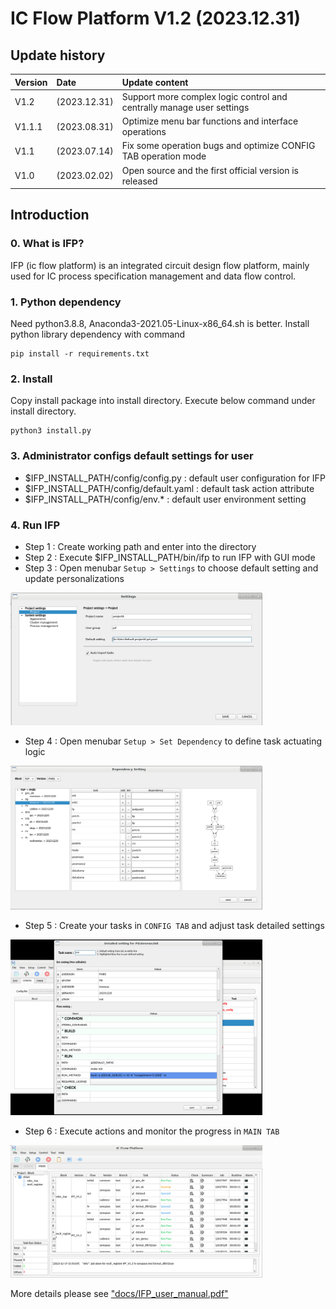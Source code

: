 # IC Flow Platform V1.2 (2023.12.31)

## Update history
  
|Version |Date            | Update content      |
| :-----------| :-----------| :-----------------  |
| V1.2   |(2023.12.31)    | Support more complex logic control and centrally manage user settings |
| V1.1.1 |(2023.08.31)    | Optimize menu bar functions and interface operations|
| V1.1   |(2023.07.14)    | Fix some operation bugs and optimize CONFIG TAB operation mode
| V1.0   |(2023.02.02)    | Open source and the first official version is released


## Introduction

### 0. What is IFP?

IFP (ic flow platform) is an integrated circuit design
flow platform, mainly used for IC process specification
 management and data flow control.


### 1. Python dependency
Need python3.8.8, Anaconda3-2021.05-Linux-x86_64.sh is better.
Install python library dependency with command

    pip install -r requirements.txt


### 2. Install
Copy install package into install directory.
Execute below command under install directory.

    python3 install.py


### 3. Administrator configs default settings for user
  - $IFP_INSTALL_PATH/config/config.py : default user configuration for IFP
  - $IFP_INSTALL_PATH/config/default.yaml : default task action attribute
  - $IFP_INSTALL_PATH/config/env.* : default user environment setting


### 4. Run IFP

  - Step 1 : Create working path and enter into the directory
  - Step 2 : Execute $IFP_INSTALL_PATH/bin/ifp to run IFP with GUI mode
  - Step 3 : Open menubar `Setup > Settings` to choose default setting and update personalizations
  
<img src="./data/pictures/readme/IFP_setting.png" width="80%">
  
  - Step 4 : Open menubar `Setup > Set Dependency` to define task actuating logic
  
<img src="./data/pictures/readme/IFP_set_dependency.png" width="80%">  
  
  - Step 5 : Create your tasks in `CONFIG TAB` and adjust task detailed settings
  
<img src="./data/pictures/readme/IFP_config_tab.png" width="80%">  
  
  - Step 6 : Execute actions and monitor the progress in `MAIN TAB`
  
<img src="./data/pictures/readme/IFP_main_tab.jpeg" width="80%">
  
  
More details please see ["docs/IFP_user_manual.pdf"](./docs/IFP_user_manual.pdf)
